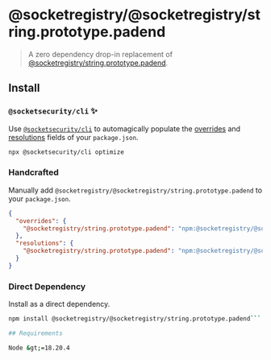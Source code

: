 # @socketregistry/@socketregistry/string.prototype.padend

> A zero dependency drop-in replacement of
> [@socketregistry/string.prototype.padend](https://www.npmjs.com/package/@socketregistry/string.prototype.padend).

## Install

### `@socketsecurity/cli` :sparkles:

Use [`@socketsecurity/cli`](https://www.npmjs.com/package/@socketsecurity/cli)
to automagically populate the
[overrides](https://docs.npmjs.com/cli/v9/configuring-npm/package-json#overrides)
and [resolutions](https://yarnpkg.com/configuration/manifest#resolutions) fields
of your `package.json`.

```sh
npx @socketsecurity/cli optimize
```

### Handcrafted

Manually add `@socketregistry/@socketregistry/string.prototype.padend` to your
`package.json`.

```json
{
  "overrides": {
    "@socketregistry/string.prototype.padend": "npm:@socketregistry/@socketregistry/string.prototype.padend@^1"
  },
  "resolutions": {
    "@socketregistry/string.prototype.padend": "npm:@socketregistry/@socketregistry/string.prototype.padend@^1"
  }
}
```

### Direct Dependency

Install as a direct dependency.

````sh
npm install @socketregistry/@socketregistry/string.prototype.padend```

## Requirements

Node &gt;=18.20.4
````
